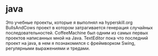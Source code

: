 # java
Это учебные проекты, которые я выполнял на hyperskill.org
BullsAndCows проект в котором затрагивается генерация случайных последовательностей.
CoffeeMachine был одним из самых первых проектов написанных мной на Java.
TextEditor пока что последний проект на java, в нем я познакомился с фреймворком Swing, регулярными выражениями и тредами.
